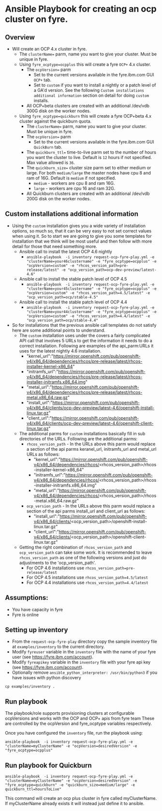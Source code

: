 # Ansible Playbook for creating an ocp cluster on fyre.

## Overview
- Will create an OCP 4.x cluster in fyre.
  - The `clusterName=` parm, name you want to give your cluster. Must be unique in fyre.
  - Using `fyre_ocptype=ocpplus` this will create a fyre `OCP+` 4.x cluster.
    - The `ocpVersion=` parm
      -  Set to the current versions available in the fyre.ibm.com GUI `OCP+` tab.
      -  Set to `custom` if you want to install a nightly or a patch level of a GA'd version. See the following  `Custom installations additional information` section on detail for doing `custom` installs.
    - All OCP+beta clusters are created with an additional /dev/vdb 300G disk on the worker nodes.
  - Using `fyre_ocptype=quickburn` this will create a fyre OCP+beta 4.x  cluster against the quickburn quota.
    - The `clusterName=` parm, name you want to give your cluster. Must be unique in fyre.
    - The `ocpVersion=` parm
      -  Set to the current versions available in the fyre.ibm.com GUI `QuickBurn` tab.    
    - The `quickburn_ttl=` time-to-live parm set to the number of hours you want the cluster to live. Default is `12` hours if not specified. Max value allowed is `36`.
    - The `quickburn_size=` cluster size parm set to either medium or large. For both `medium/large` the master nodes have cpu 8 and ram of 16G. Default is `medium` if not specified.
      - `medium` - workers are cpu 8 and ram 16G.
      - `large` - workers are cpu 16 and ram 32G.
    - All Quickburn clusters are created with an additional /dev/vdb 200G disk on the worker nodes.
## Custom installations additional information
- Using the `custom` installation gives you a wide variety of installation options, so much so, that it can be very easy to not set correct values when using it. So to start we are going to give you some templates for installation that we think will be most useful and then follow with more detail for those that need something more.
  - Ansible call to install the latest OCP 4.6 nightly
    - `ansible-playbook  -i inventory request-ocp-fyre-play.yml -e "clusterName=your46clustername" -e "fyre_ocptype=ocpplus" -e "ocpVersion=custom" -e "rhcos_version_path=pre-release/latest" -e "ocp_version_path=ocp-dev-preview/latest-4.6"`
  - Ansible call to install the stable patch level of OCP 4.5
    - `ansible-playbook  -i inventory request-ocp-fyre-play.yml -e "clusterName=your45clustername" -e "fyre_ocptype=ocpplus" -e "ocpVersion=custom" -e "rhcos_version_path=4.5/latest" -e "ocp_version_path=ocp/stable-4.5"`
  - Ansible call to install the stable patch level of OCP 4.4
    - `ansible-playbook  -i inventory request-ocp-fyre-play.yml -e "clusterName=your44clustername" -e "fyre_ocptype=ocpplus" -e "ocpVersion=custom" -e "rhcos_version_path=4.4/latest" -e "ocp_version_path=ocp/stable-4.4"`
- So for installations that the previous ansible call templates do not satisfy here are some additional points to understand.
  - The `custom` installation uses under the covers a fairly complicated API call that involves 5 URLs to get the information it needs to do a correct installation. Following are examples of the api_parm:URLs it uses for the latest nightly 4.6 installation.
    - "kernel_url":"https://mirror.openshift.com/pub/openshift-v4/x86_64/dependencies/rhcos/pre-release/latest/rhcos-installer-kernel-x86_64"
    - "initramfs_url":"https://mirror.openshift.com/pub/openshift-v4/x86_64/dependencies/rhcos/pre-release/latest/rhcos-installer-initramfs.x86_64.img"
    - "metal_url":"https://mirror.openshift.com/pub/openshift-v4/x86_64/dependencies/rhcos/pre-release/latest/rhcos-metal.x86_64.raw.gz"
    - "install_url":"https://mirror.openshift.com/pub/openshift-v4/x86_64/clients/ocp-dev-preview/latest-4.6/openshift-install-linux.tar.gz"
    - "client_url":"https://mirror.openshift.com/pub/openshift-v4/x86_64/clients/ocp-dev-preview/latest-4.6/openshift-client-linux.tar.gz"
  - The additional parms for `custom` installations basically fill in sub directories of the URLs. Following are the additional parms:
    - `rhcos_version_path` - In the URLs above this parm would replace a section of the api parms  keranel_url, initramfs_url and metal_url URLs as follows:
      - "kernel_url":"https://mirror.openshift.com/pub/openshift-v4/x86_64/dependencies/rhcos/<rhcos_version_path>/rhcos-installer-kernel-x86_64"
      - "initramfs_url":"https://mirror.openshift.com/pub/openshift-v4/x86_64/dependencies/rhcos/<rhcos_version_path>/rhcos-installer-initramfs.x86_64.img"
      - "metal_url":"https://mirror.openshift.com/pub/openshift-v4/x86_64/dependencies/rhcos/<rhcos_version_path>/rhcos-metal.x86_64.raw.gz"
    - `ocp_version_path`  - In the URLs above this parm would replace a section of the api parms install_url and client_url as follows:
      - "install_url":"https://mirror.openshift.com/pub/openshift-v4/x86_64/clients/<ocp_version_path>/openshift-install-linux.tar.gz"
      - "client_url":"https://mirror.openshift.com/pub/openshift-v4/x86_64/clients/<ocp_version_path>/openshift-client-linux.tar.gz"
  - Getting the right combination of `rhcos_version_path` and `ocp_version_path` can take some work. It is recommended to leave `rhcos_version_path` as one of the following versions and just do adjustments to the 'ocp_version_path'.
    - For OCP 4.6 installations use `rhcos_version_path=pre-release/latest`
    - For OCP 4.5 installations use `rhcos_version_path=4.5/latest`   
    - For OCP 4.4 installations use `rhcos_version_path=4.4/latest`

## Assumptions:

 - You have capacity in fyre
 - Fyre is online

## Setting up inventory

- From the `request-ocp-fyre-play` directory copy the sample inventory file at `examples/inventory` to the  current directory.
- Modify `fyreuser` variable in the `inventory` file with the name of your fyre user (see https://fyre.ibm.com/account).
- Modify `fyreapikey` variable in the `inventory` file  with your fyre api key (see https://fyre.ibm.com/account).
- Optionally remove `ansible_python_interpreter: /usr/bin/python3` if you have issues with python discovery
```
cp examples/inventory .
```

## Run playbook

The playbook/role supports provisioning clusters at configurable ocpVersions and works with the OCP and OCP+ apis from fyre team
These are controlled by the ocpVersion and fyre_ocptype variables respectively.

Once you have configured the `inventory` file, run the playbook using:

```
ansible-playbook  -i inventory request-ocp-fyre-play.yml -e "clusterName=myClusterName" -e "ocpVersion=desiredVersion" -e "fyre_ocptype=ocpplus"
```
## Run playbook for Quickburn

```
ansible-playbook  -i inventory request-ocp-fyre-play.yml -e "clusterName=myClusterName" -e "ocpVersion=desiredVersion" -e "fyre_ocptype=quickburn" -e "quickburn_size=medium/large" -e quickburn_ttl=hoursToLive"
```

This command will create an ocp plus cluster in fyre called myClusterName. If myClusterName already exists it will instead just define it to ansible.

